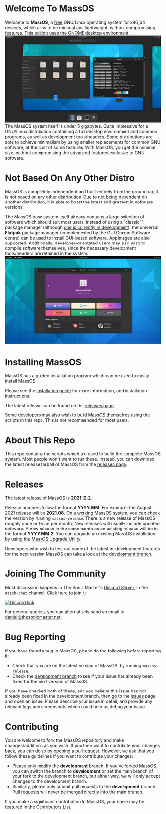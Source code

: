 # Welcome To MassOS
Welcome to **MassOS**, a [free](https://www.gnu.org/philosophy/free-sw.html) GNU/Linux operating system for x86_64 devices, which aims to be minimal and lightweight, without compromising features. This edition uses the [GNOME](https://gnome.org) desktop environment.
![](massos-desktop-screenshot.png)
The MassOS system itself is under 5 gigabytes. Quite impressive for a GNU/Linux distribution containing a full desktop environment and common programs, as well as development tools/headers. Some distributions are able to achieve minimalism by using smaller replacements for common GNU software, at the cost of some features. With MassOS, you get the minimal size, without compromising the advanced features exclusive to GNU software.
# Not Based On Any Other Distro
MassOS is completely independent and built entirely from the ground up; it is not based on any other distribution. Due to not being dependent on another distribution, it is able to boast the latest and greatest in software versions.

The MassOS base system itself already contains a large selection of software which should suit most users. Instead of using a "classic"" package manager (although [one is currently in development](https://github.com/TheSonicMaster/masspkg)), the universal **Flatpak** package manager (complemented by the GUI Gnome Software centre) can be used to install GUI-based software. AppImages are also supported. Additionally, developer-orientated users may also wish to compile software themselves, since the necessary development tools/headers are retained in the system.
![](gnome-software.png)
# Installing MassOS
MassOS has a guided installation program which can be used to easily install MassOS.

Please see the [installation guide](installation-guide.md) for more information, and installation instructions.

The latest release can be found on the [releases page](https://github.com/AaronTechnic/MassOS-GNOME/releases).

Some developers may also wish to [build MassOS themselves](building.md) using the scripts in this repo. This is not recommended for most users.
# About This Repo
This repo contains the scripts which are used to build the complete MassOS system. Most people won't want to run these. Instead, you can download the latest release tarball of MassOS from the [releases page](https://github.com/AaronTechnic/MassOS-GNOME/releases).
# Releases
The latest release of MassOS is **2021.12.2**.

Release numbers follow the format **YYYY.MM**. For example: the August 2021 release will be **2021.08**. On a working MassOS system, you can check the version by running `massos-release`. There is a new release of MassOS roughly once or twice per month. New releases will usually include updated software. A new release in the same month as an existing release will be in the format **YYYY.MM.2**. You can upgrade an existing MassOS installation by using the [MassOS Upgrade Utility](https://github.com/TheSonicMaster/massos-upgrade).

Developers who wish to test out some of the latest in-development features for the next version MassOS can take a look at the [development branch](https://github.com/AaronTechnic/MassOS-GNOME/tree/development).
# Joining The Community
Most discussion happens in The Sonic Master's [Discord Server](https://discord.gg/EfshNrt), in the `#tech-chat` channel. Click here to join it:

[![Discord link](https://discord.com/api/guilds/581195383661920278/embed.png)](https://discord.gg/EfshNrt)

For general queries, you can alternatively send an email to [daniel@thesonicmaster.net](mailto:daniel@thesonicmaster.net).
# Bug Reporting
If you have found a bug in MassOS, please do the following before reporting it:

- Check that you are on the latest version of MassOS, by running `massos-release`.
- Check the [development branch](https://github.com/AaronTechnic/MassOS-GNOME/tree/development) to see if your issue has already been fixed for the next version of MassOS.

If you have checked both of these, and you believe this issue has not already been fixed in the development branch, then go to the [issues](https://github.com/TheSonicMaster/MassOS/issues) page and open an issue. Please describe your issue in detail, and provide any relevant logs and screenshots which could help us debug your issue.
# Contributing
You are welcome to fork the MassOS repository and make changes/additions as you wish. If you then want to contribute your changes back, you can do so by opening a [pull request](https://github.com/AaronTechnic/MassOS-GNOME/pulls). However, we ask that you follow these guidelines if you want to contribute your changes:

- Please only modify the **development** branch. If you've forked MassOS, you can switch the branch to **development** or set the main branch of your fork to the development branch, but either way, we will only accept changes to the development branch.
- Similarly, please only submit pull requests to the **development** branch. Pull requests will never be merged directly into the main branch.

If you make a significant contribution to MassOS, your name may be featured in the [Contributors List](contributors.md).
